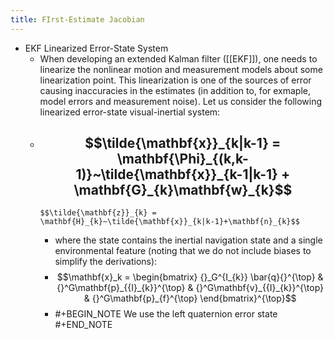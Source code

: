 ```yaml
---
title: FIrst-Estimate Jacobian
---
```


- EKF Linearized Error-State System
    - When developing an extended Kalman filter ([[EKF]]), one needs to linearize the nonlinear motion and measurement models about some linearization point. This linearization is one of the sources of error causing inaccuracies in the estimates (in addition to, for exmaple, model errors and measurement noise). Let us consider the following linearized error-state visual-inertial system:
    -
      $$\tilde{\mathbf{x}}_{k|k-1} = \mathbf{\Phi}_{(k,k-1)}~\tilde{\mathbf{x}}_{k-1|k-1} + \mathbf{G}_{k}\mathbf{w}_{k}$$
        -
          $$\tilde{\mathbf{z}}_{k} = \mathbf{H}_{k}~\tilde{\mathbf{x}}_{k|k-1}+\mathbf{n}_{k}$$
        - where the state contains the inertial navigation state and a single environmental feature 
          (noting that we do not include biases to simplify the derivations):
        -
          $$\mathbf{x}_k =
          	\begin{bmatrix}
          	{}_G^{I_{k}} \bar{q}{}^{\top}
          	& {}^G\mathbf{p}_{{I}_{k}}^{\top}
          	& {}^G\mathbf{v}_{{I}_{k}}^{\top}
          	& {}^G\mathbf{p}_{f}^{\top}
          	\end{bmatrix}^{\top}$$
        -
          #+BEGIN_NOTE
          We use the left quaternion error state 
          #+END_NOTE